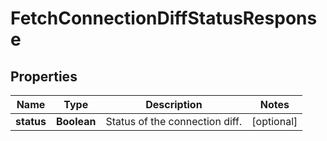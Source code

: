 

# FetchConnectionDiffStatusResponse


## Properties

| Name | Type | Description | Notes |
|------------ | ------------- | ------------- | -------------|
|**status** | **Boolean** | Status of the connection diff. |  [optional] |



